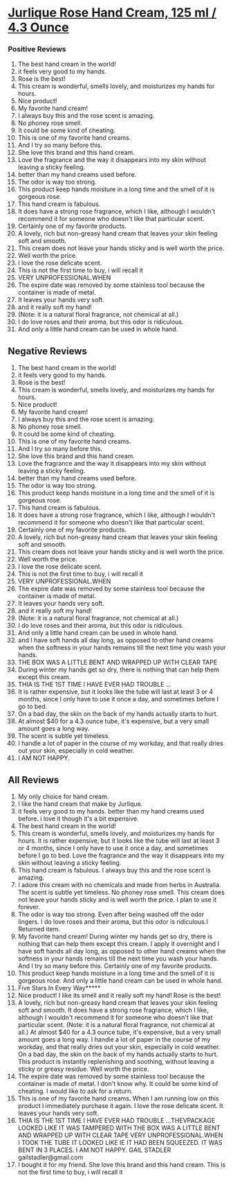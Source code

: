 # [Jurlique Rose Hand Cream, 125 ml / 4.3 Ounce](https://products.checkmycream.com/products/Jurlique-Rose-Hand-Cream-125-ml-4.3-Ounce.html)

### Positive Reviews

<ol>
      <li>The best hand cream in the world!</li>
      <li>it feels very good to my hands.  </li>
      <li>Rose is the best!</li>
      <li>This cream is wonderful, smells lovely, and moisturizes my hands for hours.  </li>
      <li>Nice product!</li>
      <li>My favorite hand cream!</li>
      <li>I always buy this and the rose scent is amazing.</li>
      <li>No phoney rose smell.</li>
      <li>It could be some kind of  cheating.</li>
      <li>This is one of my favorite hand creams.</li>
      <li>And I try so many before this.</li>
      <li>She love this brand and this hand cream.</li>
      <li>Love the fragrance and the way it disappears into my skin without leaving a sticky feeling.</li>
      <li>better than my hand creams used before.</li>
      <li>The odor is way too strong.</li>
      <li>This product keep hands moisture in a long time and the smell of it is gorgeous rose.</li>
      <li>This hand cream is fabulous.</li>
      <li>It does have a strong rose fragrance, which I like, although I wouldn&#x27;t recommend it for someone who doesn&#x27;t like that particular scent.</li>
      <li>Certainly one of my favorite products.</li>
      <li>A lovely, rich but non-greasy hand cream that leaves your skin feeling soft and smooth.</li>
      <li>This cream does not leave your hands sticky and is well worth the price.</li>
      <li>Well worth the price.</li>
      <li>I love the rose delicate scent.</li>
      <li>This is not the first time to buy, i will recall it</li>
      <li>VERY UNPROFESSIONAL.WHEN</li>
      <li>The expire date was removed by some stainless tool because the container is made of metal.</li>
      <li>It leaves your hands very soft.</li>
      <li>and it really soft my hand!</li>
      <li>(Note: it is a natural floral fragrance, not chemical at all.)</li>
      <li>I do love roses and their aroma, but this odor is ridiculous.</li>
      <li>And only a little hand cream can be used in whole hand.</li>
</ol>


<h2>Negative Reviews</h2>
<ol>
<li> The best hand cream in the world!</li>
<li> it feels very good to my hands.  </li>
<li> Rose is the best!</li>
<li> This cream is wonderful, smells lovely, and moisturizes my hands for hours.  </li>
<li> Nice product!</li>
<li> My favorite hand cream!</li>
<li> I always buy this and the rose scent is amazing.</li>
<li> No phoney rose smell.</li>
<li> It could be some kind of  cheating.</li>
<li> This is one of my favorite hand creams.</li>
<li> And I try so many before this.</li>
<li> She love this brand and this hand cream.</li>
<li> Love the fragrance and the way it disappears into my skin without leaving a sticky feeling.</li>
<li> better than my hand creams used before.</li>
<li> The odor is way too strong.</li>
<li> This product keep hands moisture in a long time and the smell of it is gorgeous rose.</li>
<li> This hand cream is fabulous.</li>
<li> It does have a strong rose fragrance, which I like, although I wouldn&#x27;t recommend it for someone who doesn&#x27;t like that particular scent.</li>
<li> Certainly one of my favorite products.</li>
<li> A lovely, rich but non-greasy hand cream that leaves your skin feeling soft and smooth.</li>
<li> This cream does not leave your hands sticky and is well worth the price.</li>
<li> Well worth the price.</li>
<li> I love the rose delicate scent.</li>
<li> This is not the first time to buy, i will recall it</li>
<li> VERY UNPROFESSIONAL.WHEN</li>
<li> The expire date was removed by some stainless tool because the container is made of metal.</li>
<li> It leaves your hands very soft.</li>
<li> and it really soft my hand!</li>
<li> (Note: it is a natural floral fragrance, not chemical at all.)</li>
<li> I do love roses and their aroma, but this odor is ridiculous.</li>
<li> And only a little hand cream can be used in whole hand.</li>
<li> and I have soft hands all day long, as opposed to other hand creams when the softness in your hands remains till the next time you wash your hands.</li>
<li> THE BOX WAS A LITTLE BENT AND WRAPPED UP WITH CLEAR TAPE</li>
<li> During winter my hands get so dry, there is nothing that can help them except this cream.</li>
<li> THIA IS THE 1ST TIME I HAVE EVER HAD TROUBLE ...</li>
<li> It is rather expensive, but it looks like the tube will last at least 3 or 4 months, since I only have to use it once a day, and sometimes before I go to bed.  </li>
<li> On a bad day, the skin on the back of my hands actually starts to hurt.</li>
<li> At almost $40 for a 4.3 ounce tube, it&#x27;s expensive, but a very small amount goes a long way.</li>
<li> The scent is subtle yet timeless.</li>
<li> I handle a lot of paper in the course of my workday, and that really dries out your skin, especially in cold weather.</li>
<li> I AM NOT HAPPY.  </li>
</ol>

<h2>All Reviews</h2>

<ol>
    <li> My only choice for hand cream.</li>
    <li> I like the hand cream that make by Jurlique.</li>
    <li> it feels very good to my hands.  better than my hand creams used before. i love it though it&#x27;s a bit expensive.</li>
    <li> The best hand cream in the world!</li>
    <li> This cream is wonderful, smells lovely, and moisturizes my hands for hours.  It is rather expensive, but it looks like the tube will last at least 3 or 4 months, since I only have to use it once a day, and sometimes before I go to bed.  Love the fragrance and the way it disappears into my skin without leaving a sticky feeling.</li>
    <li> This hand cream is fabulous. I always buy this and the rose scent is amazing.</li>
    <li> I adore this cream with no chemicals and made from herbs in Australia. The scent is subtle yet timeless. No phoney rose smell. This cream does not leave your hands sticky and is well worth the price. I plan to use it forever.</li>
    <li> The odor is way too strong. Even after being washed off the odor lingers. I do love roses and their aroma, but this odor is ridiculous.I  Returned item.</li>
    <li> My favorite hand cream! During winter my hands get so dry, there is nothing that can help them except this cream. I apply it overnight and I have soft hands all day long, as opposed to other hand creams when the softness in your hands remains till the next time you wash your hands. And I try so many before this. Certainly one of my favorite products.</li>
    <li> This product keep hands moisture in a long time and the smell of it is gorgeous rose. And only a little hand cream can be used in whole hand.</li>
    <li> Five Stars In Every Way*****</li>
    <li> Nice product! I like its smell and it really soft my hand! Rose is the best!</li>
    <li> A lovely, rich but non-greasy hand cream that leaves your skin feeling soft and smooth. It does have a strong rose fragrance, which I like, although I wouldn&#x27;t recommend it for someone who doesn&#x27;t like that particular scent. (Note: it is a natural floral fragrance, not chemical at all.) At almost $40 for a 4.3 ounce tube, it&#x27;s expensive, but a very small amount goes a long way. I handle a lot of paper in the course of my workday, and that really dries out your skin, especially in cold weather. On a bad day, the skin on the back of my hands actually starts to hurt. This product is instantly replenishing and soothing, without leaving a sticky or greasy residue. Well worth the price.</li>
    <li> The expire date was removed by some stainless tool because the container is made of metal. I don&#x27;t know why. It could be some kind of  cheating. I would like to ask for a return.</li>
    <li> This is one of my favorite hand creams. When I am running low on this product I immediately purchase it again. I love the rose delicate scent. It leaves your hands very soft.</li>
    <li> THIA IS THE 1ST TIME I HAVE EVER HAD TROUBLE ...THEVPACKAGE LOOKED LIKE IT WAS TAMPERED WITH  THE BOX WAS A LITTLE BENT AND WRAPPED UP WITH CLEAR TAPE VERY UNPROFESSIONAL.WHEN I TOOK THE TUBE  IT LOOKED LIKE IE IT HAD BEEN SQUEEZED. IT WAS BENT IN  3 PLACES. I AM NOT HAPPY.  GAIL STADLER  gailstadler@gmail.com</li>
    <li> I bought it for my friend. She love this brand and this hand cream. This is not the first time to buy, i will recall it</li>
</ol>




